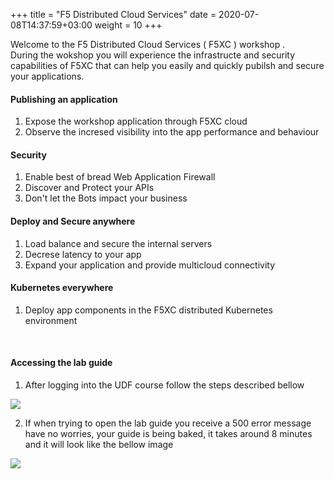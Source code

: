 +++
title = "F5 Distributed Cloud Services"
date = 2020-07-08T14:37:59+03:00
weight = 10
+++

Welcome to the F5 Distributed Cloud Services ( F5XC ) workshop .  
During the wokshop you will experience the infrastructe and security capabilities of F5XC that can help you easily and quickly pubilsh and secure your applications.

#### Publishing an application
1. Expose the workshop application through F5XC cloud
2. Observe the incresed visibility into the app performance and behaviour

#### Security 
1. Enable best of bread Web Application Firewall
2. Discover and Protect your APIs
3. Don't let the Bots impact your business

#### Deploy and Secure anywhere 
1. Load balance and secure the internal servers
2. Decrese latency to your app
3. Expand your application and provide multicloud connectivity

#### Kubernetes everywhere
1. Deploy app components in the F5XC distributed Kubernetes environment

<br>

#### Accessing the lab guide
1. After logging into the UDF course follow the steps described bellow  

![](/images/f5xc/Slide1.PNG)

2. If when trying to open the lab guide you receive a 500 error message have no worries, your guide is being baked, it takes around 8 minutes and it will look like the bellow image

![](/images/f5xc/Slide2.PNG)